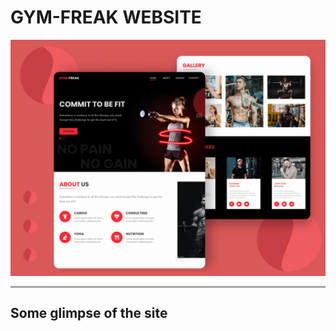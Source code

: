<!-- Heading for the project -->
# GYM-FREAK WEBSITE

<a href="https://freak-gym.netlify.app/"><img src="Project_img/img1.png"/></a>
***

## Some glimpse of the site

